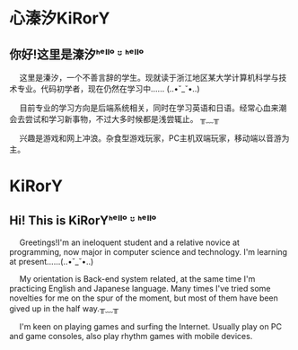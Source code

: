 # 心溱汐KiRorY
## 你好!这里是溱汐ᑋᵉᑊᑊᵒ ᵕ̈ ᑋᵉᑊᑊᵒ

&ensp;&ensp; 这里是溱汐，一个不善言辞的学生。现就读于浙江地区某大学计算机科学与技术专业。代码初学者，现在仍然在学习中......   (..•˘_˘•..)

&ensp;&ensp; 目前专业的学习方向是后端系统相关，同时在学习英语和日语。经常心血来潮会去尝试和学习新事物，不过大多时候都是浅尝辄止。  ╥﹏╥

&ensp;&ensp; 兴趣是游戏和网上冲浪。杂食型游戏玩家，PC主机双端玩家，移动端以音游为主。

# KiRorY
## Hi! This is KiRorYᑋᵉᑊᑊᵒ ᵕ̈ ᑋᵉᑊᑊᵒ
&ensp;&ensp; Greetings!I'm an ineloquent student and a relative novice at programming, now major in computer science and technology. I'm learning at present......(..•˘_˘•..)

&ensp;&ensp; My orientation is Back-end system related, at the same time I'm practicing English and Japanese language. Many times I've tried some novelties for me on the spur of the moment, but most of them have been gived up in the half way.╥﹏╥

&ensp;&ensp; I'm keen on playing games and surfing the Internet. Usually play on PC and game consoles, also play rhythm games with mobile devices.
